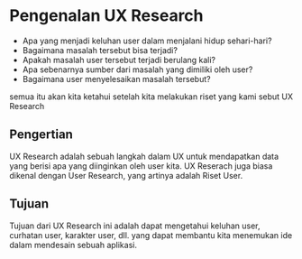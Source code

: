 # Pengenalan UX Research

- Apa yang menjadi keluhan user dalam menjalani hidup sehari-hari?
- Bagaimana masalah tersebut bisa terjadi?
- Apakah masalah user tersebut terjadi berulang kali?
- Apa sebenarnya sumber dari masalah yang dimiliki oleh user?
- Bagaimana user menyelesaikan masalah tersebut?

semua itu akan kita ketahui setelah kita melakukan riset yang kami sebut UX Research

## Pengertian

UX Research adalah sebuah langkah dalam UX untuk mendapatkan data yang berisi apa yang diinginkan oleh user kita. UX Reserach juga biasa dikenal dengan User Research, yang artinya adalah Riset User.

## Tujuan

Tujuan dari UX Research ini adalah dapat mengetahui keluhan user, curhatan user, karakter user, dll. yang dapat membantu kita menemukan ide dalam mendesain sebuah aplikasi.
